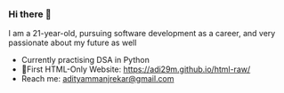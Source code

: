 ### Hi there 👋

I am a 21-year-old, pursuing software development as a career, and very passionate about my future as well

-  Currently practising DSA in Python
-  🔗First HTML-Only Website: https://adi29m.github.io/html-raw/
-  Reach me: adityammanjrekar@gmail.com
